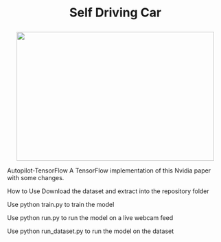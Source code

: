 # <p align="center">Self Driving Car</p>


<p align="center">
  <img width="460" height="300" src="https:\\media.giphy.com\media\H7rpSYHRyYgamxQNqw\giphy.gif">
</p>


Autopilot-TensorFlow A TensorFlow implementation of this Nvidia paper
with some changes.

How to Use Download the dataset and extract into the repository folder

Use python train.py to train the model

Use python run.py to run the model on a live webcam feed

Use python run\_dataset.py to run the model on the dataset
